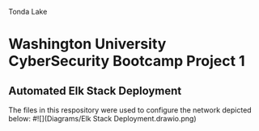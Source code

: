 Tonda Lake
# Washington University CyberSecurity Bootcamp Project 1
## Automated Elk Stack Deployment 
The files in this respository were used to configure the network depicted below:
#![](Diagrams/Elk Stack Deployment.drawio.png)


